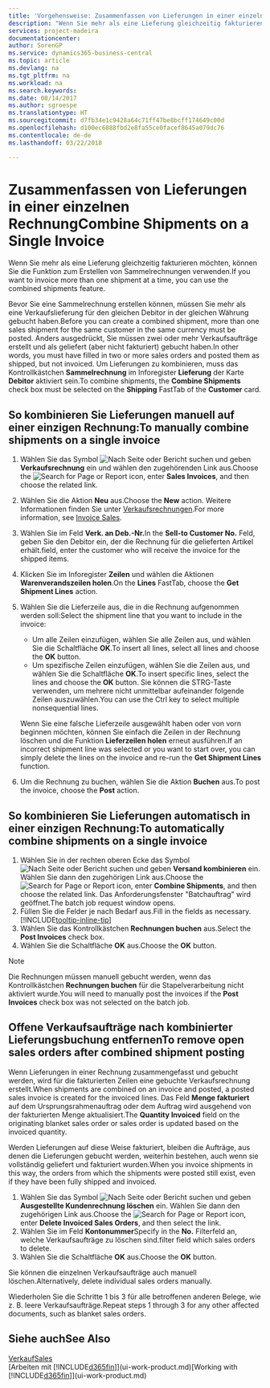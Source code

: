 ```yaml
---
title: 'Vorgehensweise: Zusammenfassen von Lieferungen in einer einzelnen Rechnung | Microsoft Docs'
description: "Wenn Sie mehr als eine Lieferung gleichzeitig fakturieren möchten, können Sie die Funktion zum Erstellen von Sammelrechnungen verwenden."
services: project-madeira
documentationcenter: 
author: SorenGP
ms.service: dynamics365-business-central
ms.topic: article
ms.devlang: na
ms.tgt_pltfrm: na
ms.workload: na
ms.search.keywords: 
ms.date: 08/14/2017
ms.author: sgroespe
ms.translationtype: HT
ms.sourcegitcommit: d7fb34e1c9428a64c71ff47be8bcff174649c00d
ms.openlocfilehash: d100ec6888fbd2e8fa55ce0facef8645a079dc76
ms.contentlocale: de-de
ms.lasthandoff: 03/22/2018

---
```

# <a name="combine-shipments-on-a-single-invoice"></a><span data-ttu-id="26c4c-103">Zusammenfassen von Lieferungen in einer einzelnen Rechnung</span><span class="sxs-lookup"><span data-stu-id="26c4c-103">Combine Shipments on a Single Invoice</span></span>
<span data-ttu-id="26c4c-104">Wenn Sie mehr als eine Lieferung gleichzeitig fakturieren möchten, können Sie die Funktion zum Erstellen von Sammelrechnungen verwenden.</span><span class="sxs-lookup"><span data-stu-id="26c4c-104">If you want to invoice more than one shipment at a time, you can use the combined shipments feature.</span></span>  

 <span data-ttu-id="26c4c-105">Bevor Sie eine Sammelrechnung erstellen können, müssen Sie mehr als eine Verkaufslieferung für den gleichen Debitor in der gleichen Währung gebucht haben.</span><span class="sxs-lookup"><span data-stu-id="26c4c-105">Before you can create a combined shipment, more than one sales shipment for the same customer in the same currency must be posted.</span></span> <span data-ttu-id="26c4c-106">Anders ausgedrückt, Sie müssen zwei oder mehr Verkaufsaufträge erstellt und als geliefert (aber nicht fakturiert) gebucht haben.</span><span class="sxs-lookup"><span data-stu-id="26c4c-106">In other words, you must have filled in two or more sales orders and posted them as shipped, but not invoiced.</span></span> <span data-ttu-id="26c4c-107">Um Lieferungen zu kombinieren, muss das Kontrollkästchen **Sammelrechnung** im Inforegister **Lieferung** der Karte **Debitor** aktiviert sein.</span><span class="sxs-lookup"><span data-stu-id="26c4c-107">To combine shipments, the **Combine Shipments** check box must be selected on the **Shipping** FastTab of the **Customer** card.</span></span>  

## <a name="to-manually-combine-shipments-on-a-single-invoice"></a><span data-ttu-id="26c4c-108">So kombinieren Sie Lieferungen manuell auf einer einzigen Rechnung:</span><span class="sxs-lookup"><span data-stu-id="26c4c-108">To manually combine shipments on a single invoice</span></span>  
1. <span data-ttu-id="26c4c-109">Wählen Sie das Symbol ![Nach Seite oder Bericht suchen](media/ui-search/search_small.png "Nach Seite oder Bericht suchen") und geben **Verkaufsrechnung** ein und wählen den zugehörenden Link aus.</span><span class="sxs-lookup"><span data-stu-id="26c4c-109">Choose the ![Search for Page or Report](media/ui-search/search_small.png "Search for Page or Report icon") icon, enter **Sales Invoices**, and then choose the related link.</span></span>  
2. <span data-ttu-id="26c4c-110">Wählen Sie die Aktion **Neu** aus.</span><span class="sxs-lookup"><span data-stu-id="26c4c-110">Choose the **New** action.</span></span> <span data-ttu-id="26c4c-111">Weitere Informationen finden Sie unter [Verkaufsrechnungen](sales-how-invoice-sales.md).</span><span class="sxs-lookup"><span data-stu-id="26c4c-111">For more information, see [Invoice Sales](sales-how-invoice-sales.md).</span></span>
3. <span data-ttu-id="26c4c-112">Wählen Sie im Feld **Verk. an Deb.-Nr.**</span><span class="sxs-lookup"><span data-stu-id="26c4c-112">In the **Sell-to Customer No.**</span></span> <span data-ttu-id="26c4c-113">Feld, geben Sie den Debitor ein, der die Rechnung für die gelieferten Artikel erhält.</span><span class="sxs-lookup"><span data-stu-id="26c4c-113">field, enter the customer who will receive the invoice for the shipped items.</span></span>  
4. <span data-ttu-id="26c4c-114">Klicken Sie im Inforegister **Zeilen** und wählen die  Aktionen **Warenverandszeilen holen**.</span><span class="sxs-lookup"><span data-stu-id="26c4c-114">On the **Lines** FastTab, choose the **Get Shipment Lines** action.</span></span>  
5. <span data-ttu-id="26c4c-115">Wählen Sie die Lieferzeile aus, die in die Rechnung aufgenommen werden soll:</span><span class="sxs-lookup"><span data-stu-id="26c4c-115">Select the shipment line that you want to include in the invoice:</span></span>  

    - <span data-ttu-id="26c4c-116">Um alle Zeilen einzufügen, wählen Sie alle Zeilen aus, und wählen Sie die Schaltfläche **OK**.</span><span class="sxs-lookup"><span data-stu-id="26c4c-116">To insert all lines, select all lines and choose the **OK** button.</span></span>  
    - <span data-ttu-id="26c4c-117">Um spezifische Zeilen einzufügen, wählen Sie die Zeilen aus, und wählen Sie die Schaltfläche **OK**.</span><span class="sxs-lookup"><span data-stu-id="26c4c-117">To insert specific lines, select the lines and choose the **OK** button.</span></span> <span data-ttu-id="26c4c-118">Sie können die STRG-Taste verwenden, um mehrere nicht unmittelbar aufeinander folgende Zeilen auszuwählen.</span><span class="sxs-lookup"><span data-stu-id="26c4c-118">You can use the Ctrl key to select multiple nonsequential lines.</span></span>  

    <span data-ttu-id="26c4c-119">Wenn Sie eine falsche Lieferzeile ausgewählt haben oder von vorn beginnen möchten, können Sie einfach die Zeilen in der Rechnung löschen und die Funktion **Lieferzeilen holen** erneut ausführen.</span><span class="sxs-lookup"><span data-stu-id="26c4c-119">If an incorrect shipment line was selected or you want to start over, you can simply delete the lines on the invoice and re-run the **Get Shipment Lines** function.</span></span>  
7. <span data-ttu-id="26c4c-120">Um die Rechnung zu buchen, wählen Sie die Aktion **Buchen** aus.</span><span class="sxs-lookup"><span data-stu-id="26c4c-120">To post the invoice, choose the **Post** action.</span></span>  

## <a name="to-automatically-combine-shipments-on-a-single-invoice"></a><span data-ttu-id="26c4c-121">So kombinieren Sie Lieferungen automatisch in einer einzigen Rechnung:</span><span class="sxs-lookup"><span data-stu-id="26c4c-121">To automatically combine shipments on a single invoice</span></span>  
1. <span data-ttu-id="26c4c-122">Wählen Sie in der rechten oberen Ecke das Symbol ![Nach Seite oder Bericht suchen](media/ui-search/search_small.png "Nach Seite oder Bericht suchen") und geben **Versand kombinieren** ein. Wählen Sie dann den zugehörigen Link aus.</span><span class="sxs-lookup"><span data-stu-id="26c4c-122">Choose the ![Search for Page or Report](media/ui-search/search_small.png "Search for Page or Report icon") icon, enter **Combine Shipments**, and then choose the related link.</span></span> <span data-ttu-id="26c4c-123">Das Anforderungsfenster "Batchauftrag" wird geöffnet.</span><span class="sxs-lookup"><span data-stu-id="26c4c-123">The batch job request window opens.</span></span>  
2. <span data-ttu-id="26c4c-124">Füllen Sie die Felder je nach Bedarf aus.</span><span class="sxs-lookup"><span data-stu-id="26c4c-124">Fill in the fields as necessary.</span></span> [!INCLUDE[tooltip-inline-tip](includes/tooltip-inline-tip_md.md)]
3. <span data-ttu-id="26c4c-125">Wählen Sie das Kontrollkästchen **Rechnungen buchen** aus.</span><span class="sxs-lookup"><span data-stu-id="26c4c-125">Select the **Post Invoices** check box.</span></span>  
4.  <span data-ttu-id="26c4c-126">Wählen Sie die Schaltfläche **OK** aus.</span><span class="sxs-lookup"><span data-stu-id="26c4c-126">Choose the **OK** button.</span></span>  

> [!NOTE]  
>  <span data-ttu-id="26c4c-127">Die Rechnungen müssen manuell gebucht werden, wenn das Kontrollkästchen **Rechnungen buchen** für die Stapelverarbeitung nicht aktiviert wurde.</span><span class="sxs-lookup"><span data-stu-id="26c4c-127">You will need to manually post the invoices if the **Post Invoices** check box was not selected on the batch job.</span></span>  

## <a name="to-remove-open-sales-orders-after-combined-shipment-posting"></a><span data-ttu-id="26c4c-128">Offene Verkaufsaufträge nach kombinierter Lieferungsbuchung entfernen</span><span class="sxs-lookup"><span data-stu-id="26c4c-128">To remove open sales orders after combined shipment posting</span></span> 
<span data-ttu-id="26c4c-129">Wenn Lieferungen in einer Rechnung zusammengefasst und gebucht werden, wird für die fakturierten Zeilen eine gebuchte Verkaufsrechnung erstellt.</span><span class="sxs-lookup"><span data-stu-id="26c4c-129">When shipments are combined on an invoice and posted, a posted sales invoice is created for the invoiced lines.</span></span> <span data-ttu-id="26c4c-130">Das Feld **Menge fakturiert** auf dem Ursprungsrahmenauftrag oder dem Auftrag wird ausgehend von der fakturierten Menge aktualisiert.</span><span class="sxs-lookup"><span data-stu-id="26c4c-130">The **Quantity Invoiced** field on the originating blanket sales order or sales order is updated based on the invoiced quantity.</span></span>  

<span data-ttu-id="26c4c-131">Werden Lieferungen auf diese Weise fakturiert, bleiben die Aufträge, aus denen die Lieferungen gebucht werden, weiterhin bestehen, auch wenn sie vollständig geliefert und fakturiert wurden.</span><span class="sxs-lookup"><span data-stu-id="26c4c-131">When you invoice shipments in this way, the orders from which the shipments were posted still exist, even if they have been fully shipped and invoiced.</span></span>   

1. <span data-ttu-id="26c4c-132">Wählen Sie das Symbol ![Nach Seite oder Bericht suchen](media/ui-search/search_small.png "Nach Seite oder Bericht suchen") und geben **Ausgestellte Kundenrechnung löschen** ein. Wählen Sie dann den zugehörigen Link aus.</span><span class="sxs-lookup"><span data-stu-id="26c4c-132">Choose the ![Search for Page or Report](media/ui-search/search_small.png "Search for Page or Report icon") icon, enter **Delete Invoiced Sales Orders**, and then select the link.</span></span>  
2. <span data-ttu-id="26c4c-133">Wählen Sie im Feld **Kontonummer**</span><span class="sxs-lookup"><span data-stu-id="26c4c-133">Specify in the **No.**</span></span> <span data-ttu-id="26c4c-134">Filterfeld an, welche Verkaufsaufträge zu löschen sind.</span><span class="sxs-lookup"><span data-stu-id="26c4c-134">filter field which sales orders to delete.</span></span>  
3. <span data-ttu-id="26c4c-135">Wählen Sie die Schaltfläche **OK** aus.</span><span class="sxs-lookup"><span data-stu-id="26c4c-135">Choose the **OK** button.</span></span>  

<span data-ttu-id="26c4c-136">Sie können die einzelnen Verkaufsaufträge auch manuell löschen.</span><span class="sxs-lookup"><span data-stu-id="26c4c-136">Alternatively, delete individual sales orders manually.</span></span>  

<span data-ttu-id="26c4c-137">Wiederholen Sie die Schritte 1 bis 3 für alle betroffenen anderen Belege, wie z. B. leere Verkaufsaufträge.</span><span class="sxs-lookup"><span data-stu-id="26c4c-137">Repeat steps 1 through 3 for any other affected documents, such as blanket sales orders.</span></span>

## <a name="see-also"></a><span data-ttu-id="26c4c-138">Siehe auch</span><span class="sxs-lookup"><span data-stu-id="26c4c-138">See Also</span></span>  
[<span data-ttu-id="26c4c-139">Verkauf</span><span class="sxs-lookup"><span data-stu-id="26c4c-139">Sales</span></span>](sales-manage-sales.md)  
<span data-ttu-id="26c4c-140">[Arbeiten mit [!INCLUDE[d365fin](includes/d365fin_md.md)]](ui-work-product.md)</span><span class="sxs-lookup"><span data-stu-id="26c4c-140">[Working with [!INCLUDE[d365fin](includes/d365fin_md.md)]](ui-work-product.md)</span></span>

